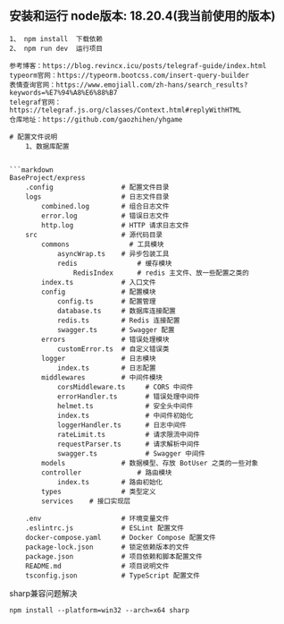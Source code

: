 ## 安装和运行    node版本: 18.20.4(我当前使用的版本)
    1、 npm install  下载依赖
    2、 npm run dev  运行项目

```
参考博客：https://blog.revincx.icu/posts/telegraf-guide/index.html
typeorm官网：https://typeorm.bootcss.com/insert-query-builder
表情查询官网：https://www.emojiall.com/zh-hans/search_results?keywords=%E7%94%A8%E6%88%B7
telegraf官网： https://telegraf.js.org/classes/Context.html#replyWithHTML
仓库地址：https://github.com/gaozhihen/yhgame

# 配置文件说明
    1、数据库配置
        

```markdown
BaseProject/express
    .config                 # 配置文件目录
    logs                    # 日志文件目录
        combined.log        # 组合日志文件
        error.log           # 错误日志文件
        http.log            # HTTP 请求日志文件
    src                     # 源代码目录
        commons               # 工具模块
            asyncWrap.ts    # 异步包装工具
            redis               # 缓存模块
                RedisIndex      # redis 主文件、放一些配置之类的
        index.ts            # 入口文件
        config              # 配置模块
            config.ts       # 配置管理
            database.ts     # 数据库连接配置
            redis.ts        # Redis 连接配置
            swagger.ts      # Swagger 配置
        errors              # 错误处理模块
            customError.ts  # 自定义错误类
        logger              # 日志模块
            index.ts        # 日志配置
        middlewares         # 中间件模块
            corsMiddleware.ts     # CORS 中间件
            errorHandler.ts       # 错误处理中间件
            helmet.ts             # 安全头中间件
            index.ts              # 中间件初始化
            loggerHandler.ts      # 日志中间件
            rateLimit.ts          # 请求限流中间件
            requestParser.ts      # 请求解析中间件
            swagger.ts            # Swagger 中间件
        models              # 数据模型、存放 BotUser 之类的一些对象
        controller              # 路由模块
            index.ts        # 路由初始化
        types               # 类型定义
        services    # 接口实现层
        
    .env                    # 环境变量文件
    .eslintrc.js            # ESLint 配置文件
    docker-compose.yaml     # Docker Compose 配置文件
    package-lock.json       # 锁定依赖版本的文件
    package.json            # 项目依赖和脚本配置文件
    README.md               # 项目说明文件
    tsconfig.json           # TypeScript 配置文件
```
sharp兼容问题解决
```
npm install --platform=win32 --arch=x64 sharp
```
